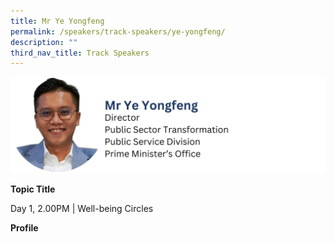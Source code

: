 ```yaml
---
title: Mr Ye Yongfeng
permalink: /speakers/track-speakers/ye-yongfeng/
description: ""
third_nav_title: Track Speakers
---
```

<div style="display: flex; flex-wrap: wrap;">
  <div style="flex-basis: 100%; max-width: 100%;">
    <img alt="track speakers 1" src="/images/SpeakersPhoto/yeyongfeng.png">
  </div>
	</div>

<b>Topic Title</b>

<p id="left">Day 1, 2.00PM | Well-being Circles</p>

<b>Profile</b>	